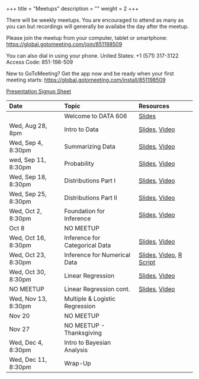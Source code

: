 +++
title = "Meetups"
description = ""
weight = 2
+++


There will be weekly meetups. You are encouraged to attend as many as you can but recordings will generally be availabe the day after the meetup.

Please join the meetup from your computer, tablet or smartphone: https://global.gotomeeting.com/join/851198509 

You can also dial in using your phone. United States: +1 (571) 317-3122  
Access Code: 851-198-509 

New to GoToMeeting? Get the app now and be ready when your first meeting starts: 
https://global.gotomeeting.com/install/851198509 


[Presentation Signup Sheet](https://docs.google.com/spreadsheets/d/1OmBmPNfB3jbsMAbmdwgCUC8i2RY-3cg4u41RiTH7Nhw/edit?usp=sharing)


Date                  | Topic                           | Resources |
:---------------------|:--------------------------------|:----------|
                      | Welcome to DATA 606             | [Slides](/slides/00-Intro_to_Course.html)
Wed, Aug 28, 8pm      | Intro to Data                   | [Slides](/slides/01-Intro_to_Data.html), [Video](https://youtu.be/LJKxn7hPdnQ)
Wed, Sep 4, 8:30pm       | Summarizing Data                | [Slides](/slides/02-Summarizing_Data.html), [Video](https://youtu.be/o_Eh-mXvG5c)
wed, Sep 11, 8:30pm      | Probability                     | [Slides](/slides/03-Probability.html), [Video](https://youtu.be/gbmKN14mfvc)
Wed, Sep 18, 8:30pm      | Distributions Part I            | [Slides](/slides/04-Distributions.html), [Video](https://youtu.be/VnSQq_0fL0Q)
Wed, Sep 25, 8:30pm      | Distributions Part II           | [Slides](/slides/04-Distributions2.html), [Video](https://youtu.be/SRMZ1dGdaEg)
Wed, Oct 2, 8:30pm       | Foundation for Inference        | [Slides](/slides/05-Foundation_for_Inference.html), [Video](https://youtu.be/pPNb-FngiiQ)
Oct 8                    | NO MEETUP                       | 
Wed, Oct 16, 8:30pm      | Inference for Categorical Data  | [Slides](/slides/06-Inference_for_Categorical_Data.html), [Video](https://youtu.be/4wIv8kb0fcg)
Wed, Oct 23, 8:30pm      | Inference for Numerical Data    | [Slides](/slides/07-Inference_for_Numerical_Data.html), [Video](https://youtu.be/A1CxTVvCsiI), [R Script](https://github.com/jbryer/DATA606Fall2019/blob/master/R/IndependenceBetweenGroups.R)
Wed, Oct 30, 8:30pm      | Linear Regression               | [Slides](/slides/08-Linear_Regression.html), [Video](https://youtu.be/28Jk_s0x2iE)
NO MEETUP                | Linear Regression cont.         | [Slides](/slides/08-Linear_Regression2.html), [Video](https://youtu.be/Q0FfjaPMGkc)
Wed, Nov 13, 8:30pm      | Multiple & Logistic Regression  | 
Nov 20                   | NO MEETUP                       |
Nov 27                   | NO MEETUP - Thanksgiving        | 
Wed, Dec 4, 8:30pm       | Intro to Bayesian Analysis      | 
Wed, Dec 11, 8:30pm      | Wrap-Up                         | 

